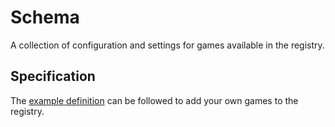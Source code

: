 # Schema

A collection of configuration and settings for games available in the registry.

## Specification

The [example definition](./example_definition.yml) can be followed to add your own games to the registry.
